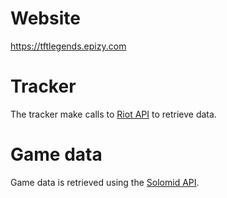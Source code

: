 # Website

https://tftlegends.epizy.com

# Tracker

The tracker make calls to [Riot API](https://developer.riotgames.com/api-methods/) to retrieve data.

# Game data

Game data is retrieved using the [Solomid API](https://solomid-resources.s3.amazonaws.com/blitz/tft/data/champions.json).


